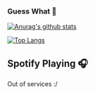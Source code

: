 ### Guess What 👋

[![Anurag's github stats](https://github-readme-stats.vercel.app/api?username=huangkun101230)](https://github.com/anuraghazra/github-readme-stats)

[![Top Langs](https://github-readme-stats.vercel.app/api/top-langs/?username=huangkun101230&layout=compact)](https://github.com/anuraghazra/github-readme-stats)

## Spotify Playing 🎧

Out of services :/
